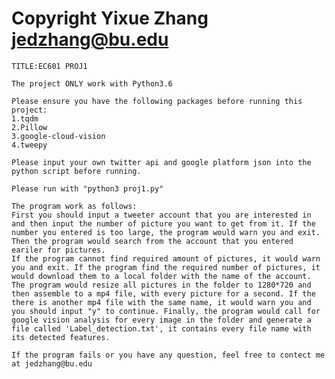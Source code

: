 # Copyright Yixue Zhang jedzhang@bu.edu

    TITLE:EC601 PROJ1

    The project ONLY work with Python3.6 

    Please ensure you have the following packages before running this project:
    1.tqdm
    2.Pillow
    3.google-cloud-vision
    4.tweepy

    Please input your own twitter api and google platform json into the python script before running.

    Please run with "python3 proj1.py"

    The program work as follows:
    First you should input a tweeter account that you are interested in and then input the number of picture you want to get from it. If the number you entered is too large, the program would warn you and exit. Then the program would search from the account that you entered eariler for pictures.
    If the program cannot find required amount of pictures, it would warn you and exit. If the program find the required number of pictures, it would download them to a local folder with the name of the account. The program would resize all pictures in the folder to 1280*720 and then assemble to a mp4 file, with every picture for a second. If the there is another mp4 file with the same name, it would warn you and you should input "y" to continue. Finally, the program would call for google vision analysis for every image in the folder and generate a file called 'Label_detection.txt', it contains every file name with its detected features.

    If the program fails or you have any question, feel free to contect me at jedzhang@bu.edu

